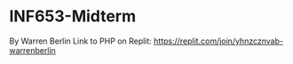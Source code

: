 # INF653-Midterm
By Warren Berlin
Link to PHP on Replit: https://replit.com/join/yhnzcznvab-warrenberlin
